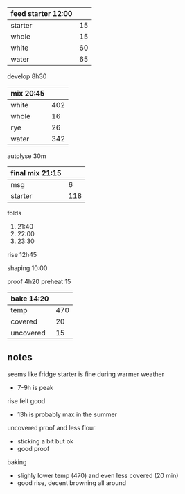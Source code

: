 | feed starter 12:00 |  |
| ----------- |:----|
| starter     | 15 |
| whole       | 15 |
| white       | 60 |
| water       | 65 |

develop 8h30

| mix 20:45  | |
| ----------- |:----|
| white       | 402 |
| whole       | 16  |
| rye         | 26  |
| water       | 342 |

autolyse 30m

| final mix 21:15 | |
| ----------- |:----|
| msg         | 6   |
| starter     | 118 |

folds
1. 21:40
2. 22:00
3. 23:30

rise 12h45

shaping 10:00

proof 4h20
preheat 15

| bake 14:20 | |
| ----------- |:----|
| temp        | 470 |
| covered     |  20 |
| uncovered   |  15 |


## notes
seems like fridge starter is fine during warmer weather
- 7-9h is peak

rise felt good
- 13h is probably max in the summer

uncovered proof and less flour
- sticking a bit but ok
- good proof

baking
- slighly lower temp (470) and even less covered (20 min)
- good rise, decent browning all around
